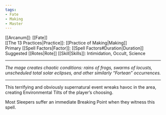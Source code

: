 ```yaml
---
tags:
- Fate
- Making
- Master
---
```


[[Arcanum]]: [[Fate]]\
[[The 13 Practices|Practice]]: [[Practice of Making|Making]]\
Primary [[Spell Factors|Factor]]: [[Spell Factors#Duration|Duration]]\
Suggested [[Rotes|Rote]] [[Skill|Skills]]: Intimidation, Occult, Science

---

_The mage creates chaotic conditions: rains of frogs, swarms of locusts, unscheduled total solar eclipses, and other similarly “Fortean” occurrences._

---

This terrifying and obviously supernatural event wreaks havoc in the area, creating Environmental Tilts of the player’s choosing.

Most Sleepers suffer an immediate Breaking Point when they witness this spell.

